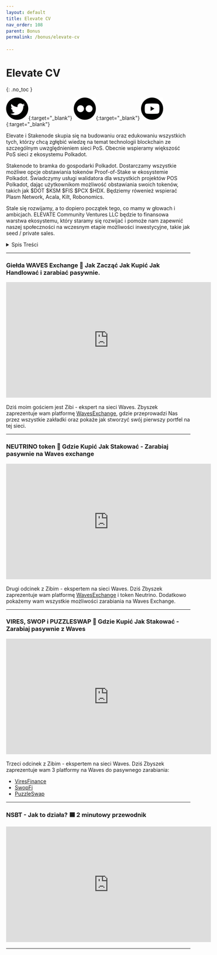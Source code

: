 ```yaml
---
layout: default
title: Elevate CV
nav_order: 108
parent: Bonus
permalink: /bonus/elevate-cv

---
```


# Elevate CV
{: .no_toc }

[![Twitter](/images/twitter.svg)](https://twitter.com/Elevate_CV){:target="_blank"}  [![Medium](/images/medium.svg)](https://elevate-cv.medium.com/){:target="_blank"}  [![YouTube](/images/youtube.svg)](https://www.youtube.com/channel/UCDBUVP2Slqw8n9MCsghlPmw){:target="_blank"}

Elevate i Stakenode skupia się na budowaniu oraz edukowaniu wszystkich tych, którzy chcą zgłębić wiedzę na temat technologii blockchain ze szczególnym uwzględnieniem sieci PoS. Obecnie wspieramy większość PoS sieci z ekosystemu Polkadot.

Stakenode to bramka do gospodarki Polkadot. Dostarczamy wszystkie możliwe opcje obstawiania tokenów Proof-of-Stake w ekosystemie Polkadot. Świadczymy usługi walidatora dla wszystkich projektów POS Polkadot, dając użytkownikom możliwość obstawiania swoich tokenów, takich jak $DOT $KSM $FIS $PCX $HDX. Będziemy rówenież wspierać Plasm Network, Acala, Kilt, Robonomics.

Stale się rozwijamy, a to dopiero początek tego, co mamy w głowach i ambicjach. ELEVATE Community Ventures LLC będzie to finansowa warstwa ekosystemu, który staramy się rozwijać i pomoże nam zapewnić naszej społeczności na wczesnym etapie możliwości inwestycyjne, takie jak seed / private sales.

<details closed markdown="block">
  <summary>
    Spis Treści
  </summary>
  {: .text-delta }
1. TOC
{:toc}
</details>

---

### **Giełda WAVES Exchange 🌊 Jak Zacząć Jak Kupić Jak Handlować i zarabiać pasywnie.**

<iframe width="560" height="315" src="https://www.youtube.com/embed/qM2BmYEBImo" title="YouTube video player" frameborder="0" allow="accelerometer; autoplay; clipboard-write; encrypted-media; gyroscope; picture-in-picture" allowfullscreen></iframe>

Dziś moim gościem jest Zibi - ekspert na sieci Waves. Zbyszek zaprezentuje wam platformę [WavesExchange](https://waves.exchange), gdzie przeprowadzi Nas przez wszystkie zakładki oraz pokaże jak stworzyć swój pierwszy portfel na tej sieci.

---

### **NEUTRINO token 🌊 Gdzie Kupić Jak Stakować - Zarabiaj pasywnie na Waves exchange**

<iframe width="560" height="315" src="https://www.youtube.com/embed/TY_E_aWR02Q" title="YouTube video player" frameborder="0" allow="accelerometer; autoplay; clipboard-write; encrypted-media; gyroscope; picture-in-picture" allowfullscreen></iframe>

Drugi odcinek z Zibim - ekspertem na sieci Waves. Dziś Zbyszek zaprezentuje wam platformę [WavesExchange](https://waves.exchange) i token Neutrino. Dodatkowo pokażemy wam wszystkie możliwości zarabiania na Waves Exchange.

---

### **VIRES, SWOP i PUZZLESWAP 🌊 Gdzie Kupić Jak Stakować - Zarabiaj pasywnie z Waves**

<iframe width="560" height="315" src="https://www.youtube.com/embed/PHmQapT4mxU" title="YouTube video player" frameborder="0" allow="accelerometer; autoplay; clipboard-write; encrypted-media; gyroscope; picture-in-picture" allowfullscreen></iframe>

Trzeci odcinek z Zibim - ekspertem na sieci Waves. Dziś Zbyszek zaprezentuje wam 3 platformy na Waves do pasywnego zarabiania:
- [ViresFinance](https://vires.finance)
- [SwopFi](https://swop.fi)
- [PuzzleSwap](https://puzzleswap.org)

---

### **NSBT - Jak to działa? 🟦 2 minutowy przewodnik**

<iframe width="560" height="315" src="https://www.youtube.com/embed/kWi9VBuse5Q" title="YouTube video player" frameborder="0" allow="accelerometer; autoplay; clipboard-write; encrypted-media; gyroscope; picture-in-picture" allowfullscreen></iframe>

---